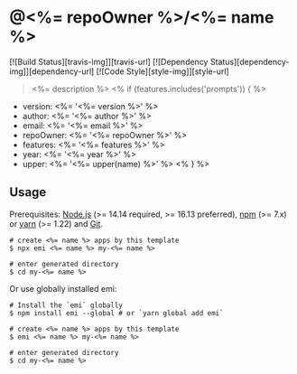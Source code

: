 # @<%= repoOwner %>/<%= name %>
[![Build Status][travis-img]][travis-url]
[![Dependency Status][dependency-img]][dependency-url]
[![Code Style][style-img]][style-url]

> <%= description %>
<% if (features.includes('prompts')) { %>
- version: <%= '\<%= version %\>' %>
- author: <%= '\<%= author %\>' %>
- email: <%= '\<%= email %\>' %>
- repoOwner: <%= '\<%= repoOwner %\>' %>
- features: <%= '\<%= features %\>' %>
- year: <%= '\<%= year %\>' %>
- upper: <%= '\<%= upper(name) %\>' %>
<% } %>

## Usage

Prerequisites: [Node.js](https://nodejs.org) (>= 14.14 required, >= 16.13 preferred), [npm](https://www.npmjs.com) (>= 7.x) or [yarn](https://yarnpkg.com) (>= 1.22) and [Git](https://git-scm.com).

```shell
# create <%= name %> apps by this template
$ npx emi <%= name %> my-<%= name %>

# enter generated directory
$ cd my-<%= name %>
```

Or use globally installed emi:

```shell
# Install the `emi` globally
$ npm install emi --global # or `yarn global add emi`

# create <%= name %> apps by this template
$ emi <%= name %> my-<%= name %>

# enter generated directory
$ cd my-<%= name %>
```
